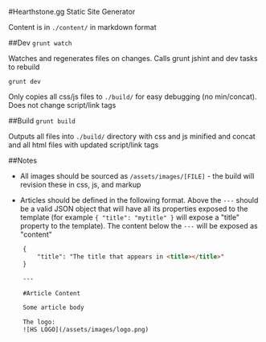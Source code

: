 #Hearthstone.gg Static Site Generator

Content is in ``./content/`` in markdown format



##Dev
``grunt watch``

Watches and regenerates files on changes.  Calls grunt jshint and dev tasks to rebuild

``grunt dev``

Only copies all css/js files to ``./build/`` for easy debugging (no min/concat).  Does not change script/link tags



##Build
``grunt build``

Outputs all files into ``./build/`` directory with css and js minified and concat and all html files with updated script/link tags



##Notes

* All images should be sourced as ``/assets/images/[FILE]`` - the build will revision these in css, js, and markup

* Articles should be defined in the following format.  Above the ``---`` should be a valid JSON object that will have all its properties exposed to the template (for example ``{ "title": "mytitle" }`` will expose a "title" property to the template).  The content below the ``---`` will be exposed as "content"

```html
	{
		"title": "The title that appears in <title></title>"
	}

	---

	#Article Content

	Some article body

	The logo:
	![HS LOGO](/assets/images/logo.png)
```